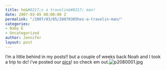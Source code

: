 ```yaml
---
title: he&#8217;s a travelin&#8217; man!
date: 2007-03-05 00:00:00 Z
permalink: "/2007/03/05/20070305hes-a-travelin-man/"
categories:
- Baby E
- Uncategorized
author: Jennifer
layout: post
---
```


I&#8217;m a little behind in my posts!! but a couple of weeks back Noah and I took a trip to dc! i&#8217;ve posted our [pics](http://www.flickr.com/photos/jenniferandJennifers_photos/ "pics")! so check em out.<img id="image130" alt="p2080001.jpg" src="http://static.squarespace.com/static/50db6bb3e4b015296cd43789/50dfa5b1e4b0dc6320e0b5ea/50dfa5b1e4b0dc6320e0b661/1173115106000/?format=original" />
